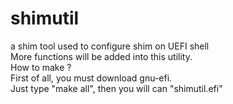 # shimutil
a shim tool used to configure shim on UEFI shell <br/>
More functions will be added into this utility. <br/>
How to make ? <br/>
First of all, you must download gnu-efi. <br/>
Just type "make all", then you will can "shimutil.efi"
